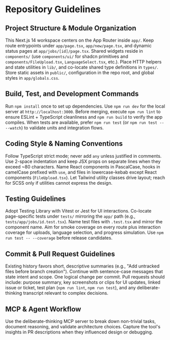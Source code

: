 # Repository Guidelines

## Project Structure & Module Organization
This Next.js 14 workspace centers on the App Router inside `app/`. Keep route entrypoints under `app/page.tsx`, `app/new/page.tsx`, and dynamic status pages at `app/jobs/[id]/page.tsx`. Shared widgets reside in `components/` (use `components/ui/` for shadcn primitives and `components/FileUpload.tsx`, `LanguageSelect.tsx`, etc.). Place HTTP helpers and state utilities in `lib/`, and co-locate shared type definitions in `types/`. Store static assets in `public/`, configuration in the repo root, and global styles in `app/globals.css`.

## Build, Test, and Development Commands
Run `npm install` once to set up dependencies. Use `npm run dev` for the local server at `http://localhost:3000`. Before merging, execute `npm run lint` to ensure ESLint + TypeScript cleanliness and `npm run build` to verify the app compiles. When tests are available, prefer `npm run test` (or `npm run test -- --watch`) to validate units and integration flows.

## Coding Style & Naming Conventions
Follow TypeScript strict mode; never add `any` unless justified in comments. Use 2-space indentation and keep JSX props on separate lines when they exceed ~80 characters. Name React components in PascalCase, hooks in camelCase prefixed with `use`, and files in lowercase-kebab except React components (`FileUpload.tsx`). Let Tailwind utility classes drive layout; reach for SCSS only if utilities cannot express the design.

## Testing Guidelines
Adopt Testing Library with Vitest or Jest for UI interactions. Co-locate page-specific tests under `tests/` mirroring the `app/` path (e.g., `tests/app/jobs/id.test.tsx`). Name test files with `.test.tsx` and mirror the component name. Aim for smoke coverage on every route plus interaction coverage for uploads, language selection, and progress simulation. Use `npm run test -- --coverage` before release candidates.

## Commit & Pull Request Guidelines
Existing history favors short, descriptive summaries (e.g., "Add untracked files before branch creation"). Continue with sentence-case messages that state intent and scope. One logical change per commit. Pull requests should include: purpose summary, key screenshots or clips for UI updates, linked issue or ticket, test plan (`npm run lint`, `npm run test`), and any deliberate-thinking transcript relevant to complex decisions.

## MCP & Agent Workflow
Use the deliberate-thinking MCP server to break down non-trivial tasks, document reasoning, and validate architecture choices. Capture the tool's insights in PR descriptions when they influenced design or debugging.
